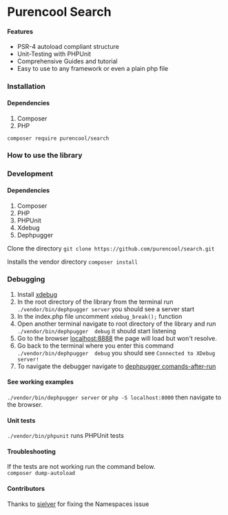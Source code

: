 Purencool Search
=========================


#### Features

* PSR-4 autoload compliant structure
* Unit-Testing with PHPUnit
* Comprehensive Guides and tutorial
* Easy to use to any framework or even a plain php file


### Installation 
#### Dependencies
1. Composer
2. PHP  

`composer require purencool/search`



### How to use the library




### Development
#### Dependencies
1. Composer
2. PHP  
3. PHPUnit
4. Xdebug
5. Dephpugger

Clone the directory
`git clone https://github.com/purencool/search.git`

Installs the vendor directory
`composer install`

### Debugging
1. Install [xdebug](https://xdebug.org/docs/install) 
2. In the root directory of the library from the terminal run `./vendor/bin/dephpugger server` you should see a server start
3. In the index.php file uncomment `xdebug_break();` function
4. Open another terminal navigate to root directory of the library and run  `./vendor/bin/dephpugger  debug` it should start listening
5. Go to the browser [localhost:8888](http://localhost:8888) the page will load but won't resolve.
6. Go back to the terminal where you enter this command `./vendor/bin/dephpugger  debug` you should see `Connected to XDebug server!`
7. To navigate the debugger navigate to [dephpugger comands-after-run](https://github.com/tacnoman/dephpugger#comands-after-run)

                     


#### See working examples
`./vendor/bin/dephpugger server` or `php -S localhost:8000` then navigate to the browser.

#### Unit tests
`./vendor/bin/phpunit` runs PHPUnit tests


#### Troubleshooting
If the tests are not working run the command below.   
`composer dump-autoload` 



#### Contributors
Thanks to [sielver](https://github.com/sielver) for fixing the Namespaces issue